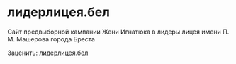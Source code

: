 # лидерлицея.бел

Сайт предвыборной кампании Жени Игнатюка в лидеры лицея имени П. М. Машерова города Бреста

Заценить: [лидерлицея.бел](https://лидерлицея.бел)